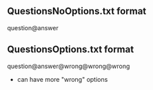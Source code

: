 ## QuestionsNoOptions.txt format
question@answer

## QuestionsOptions.txt format
question@answer@wrong@wrong@wrong
- can have more "wrong" options